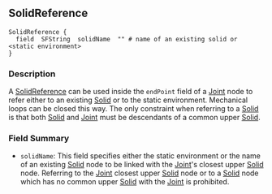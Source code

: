 ## SolidReference

```
SolidReference {
  field  SFString  solidName  "" # name of an existing solid or <static environment>
}
```

### Description

A [SolidReference](#solidreference) can be used inside the `endPoint` field of a
[Joint](#joint) node to refer either to an existing [Solid](#solid) or to the
static environment. Mechanical loops can be closed this way. The only constraint
when referring to a [Solid](#solid) is that both [Solid](#solid) and
[Joint](#joint) must be descendants of a common upper [Solid](#solid).

### Field Summary

- `solidName`: This field specifies either the static environment or the name of
an existing [Solid](#solid) node to be linked with the [Joint](#joint)'s closest
upper [Solid](#solid) node. Referring to the [Joint](#joint) closest upper
[Solid](#solid) node or to a [Solid](#solid) node which has no common upper
[Solid](#solid) with the [Joint](#joint) is prohibited.

